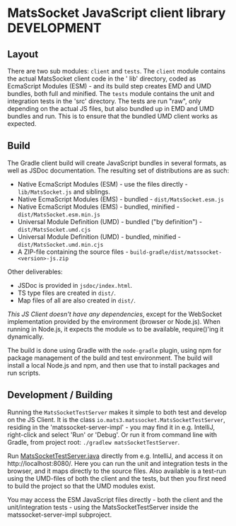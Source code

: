 # MatsSocket JavaScript client library DEVELOPMENT

## Layout

There are two sub modules: `client` and `tests`. The `client` module contains the actual MatsSocket client code in the '
lib' directory, coded as EcmaScript Modules (ESM) - and its build step creates EMD and UMD bundles, both full and
minified. The `tests` module contains the unit and integration tests in the 'src' directory. The tests are run "raw",
only depending on the actual JS files, but also bundled up in EMD and UMD bundles and run. This is to ensure that the
bundled UMD client works as expected.

## Build

The Gradle client build will create JavaScript bundles in several formats, as well as JSDoc documentation. The resulting
set of distributions are as such:

* Native EcmaScript Modules (ESM) - use the files directly - `lib/MatsSocket.js` and siblings.
* Native EcmaScript Modules (EMS) - bundled - `dist/MatsSocket.esm.js`
* Native EcmaScript Modules (EMS) - bundled, minified - `dist/MatsSocket.esm.min.js`
* Universal Module Definition (UMD) - bundled ("by definition") - `dist/MatsSocket.umd.cjs`
* Universal Module Definition (UMD) - bundled, minified - `dist/MatsSocket.umd.min.cjs`
* A ZIP-file containing the source files - `build-gradle/dist/matssocket-<version>-js.zip`

Other deliverables:
* JSDoc is provided in `jsdoc/index.html`.
* TS type files are created in `dist/`.
* Map files of all are also created in `dist/`.

*This JS Client doesn't have any dependencies*, except for the WebSocket implementation provided by the
environment (browser or Node.js). When running in Node.js, it expects the module `ws` to be available, require()'ing it
dynamically.

The build is done using Gradle with the `node-gradle` plugin, using npm for package management of the build and test
environment. The build will install a local Node.js and npm, and then use that to install packages and run scripts.

## Development / Building

Running the `MatsSocketTestServer` makes it simple to both test and develop on the JS Client. It is the class
`io.mats3.matssocket.MatsSocketTestServer`, residing in the 'matssocket-server-impl' - you may find it in e.g. IntelliJ,
right-click and select 'Run' or 'Debug'. Or run it from command line with Gradle, from project root:
`./gradlew matsSocketTestServer`.

Run [MatsSocketTestServer.java](../../matssocket-server-impl/src/test/java/io/mats3/matssocket/MatsSocketTestServer.java)
directly from e.g. IntelliJ, and access it on http://localhost:8080/. Here you can run the unit and integration tests in
the browser, and it maps directly to the source files. Also available is a test-run using the UMD-files of both the
client and the tests, but then you first need to build the project so that the UMD modules exist.

You may access the ESM JavaScript files directly - both the client and the unit/integration tests - using the
MatsSocketTestServer inside the matssocket-server-impl subproject.
